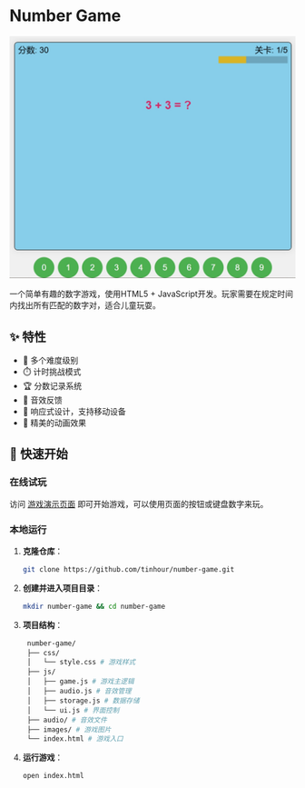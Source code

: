 # Number Game

![游戏截图](https://github.com/tinhour/number-game/raw/main/screenshots/gameplay.png)

一个简单有趣的数字游戏，使用HTML5 + JavaScript开发。玩家需要在规定时间内找出所有匹配的数字对，适合儿童玩耍。

## ✨ 特性

- 🎯 多个难度级别
- ⏱️ 计时挑战模式
- 🏆 分数记录系统
- 🎵 音效反馈
- 📱 响应式设计，支持移动设备
- 🌈 精美的动画效果

## 🚀 快速开始

### 在线试玩

访问 [游戏演示页面](https://tinhour.github.io/number-game/) 即可开始游戏，可以使用页面的按钮或键盘数字来玩。

### 本地运行

1. **克隆仓库**：
   ```bash
   git clone https://github.com/tinhour/number-game.git
2. **创建并进入项目目录**：
   ```bash
   mkdir number-game && cd number-game
3. **项目结构**：
   ```bash
    number-game/
    ├── css/
    │   └── style.css # 游戏样式
    ├── js/
    │   ├── game.js # 游戏主逻辑
    │   ├── audio.js # 音效管理
    │   ├── storage.js # 数据存储
    │   └── ui.js # 界面控制
    ├── audio/ # 音效文件
    ├── images/ # 游戏图片
    └── index.html # 游戏入口
   ```
4. **运行游戏**：
   ```bash
   open index.html
